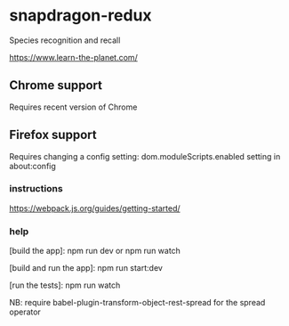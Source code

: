 # snapdragon-redux
Species recognition and recall

https://www.learn-the-planet.com/

## Chrome support

Requires recent version of Chrome

## Firefox support

Requires changing a config setting:  dom.moduleScripts.enabled setting in about:config

### instructions

https://webpack.js.org/guides/getting-started/

### help

[build the app]: npm run dev or npm run watch

[build and run the app]: npm run start:dev

[run the tests]: npm run watch

NB: require babel-plugin-transform-object-rest-spread for the spread operator

